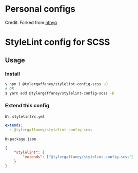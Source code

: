 # Personal configs

Credit:  Forked from [ntnyq](https://github.com/ntnyq/configs)

# StyleLint config for SCSS

## Usage

### Install

```bash
$ npm i @tylergaffaney/stylelint-config-scss -D
# OR
$ yarn add @tylergaffaney/stylelint-config-scss -D
```

### Extend this config

in `.stylelintrc.yml`

```yaml
extends:
  - @tylergaffaney/stylelint-config-scss
```

in `package.json`

```json
{
    "stylelint": {
        "extends": ["@tylergaffaney/stylelint-config-scss"]
    }
}
```
